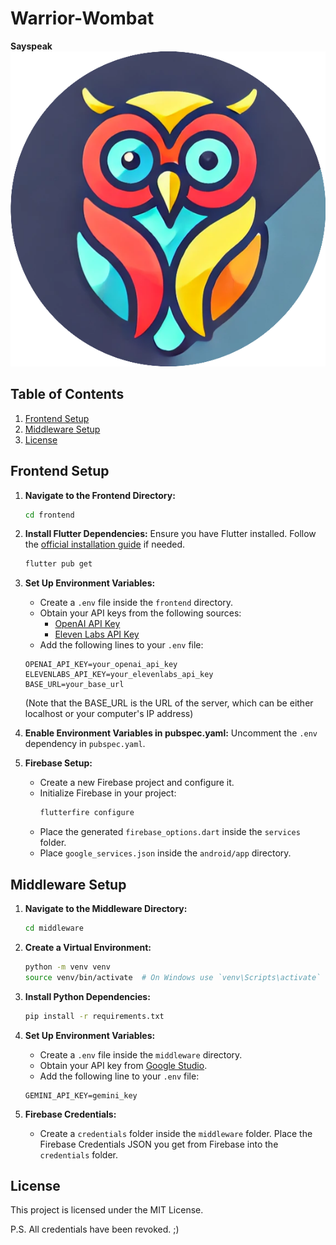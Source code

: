 # Warrior-Wombat
**Sayspeak**
![Project Logo](./frontend/images/sayspeak_circular_logo.png)

## Table of Contents

1. [Frontend Setup](#frontend-setup)
2. [Middleware Setup](#middleware-setup)
3. [License](#license)

## Frontend Setup

1. **Navigate to the Frontend Directory:**
    ```bash
    cd frontend
    ```

2. **Install Flutter Dependencies:**
    Ensure you have Flutter installed. Follow the [official installation guide](https://flutter.dev/docs/get-started/install) if needed.
    ```bash
    flutter pub get
    ```

3. **Set Up Environment Variables:**
    - Create a `.env` file inside the `frontend` directory.
    - Obtain your API keys from the following sources:
        - [OpenAI API Key](https://beta.openai.com/signup/)
        - [Eleven Labs API Key](https://www.elevenlabs.io/signup)
    - Add the following lines to your `.env` file:
    ```env
    OPENAI_API_KEY=your_openai_api_key
    ELEVENLABS_API_KEY=your_elevenlabs_api_key
    BASE_URL=your_base_url
    ```
    (Note that the BASE_URL is the URL of the server, which can be either localhost or your computer's IP address)

4. **Enable Environment Variables in pubspec.yaml:**
    Uncomment the `.env` dependency in `pubspec.yaml`.

5. **Firebase Setup:**
    - Create a new Firebase project and configure it.
    - Initialize Firebase in your project:
        ```bash
        flutterfire configure
        ```
    - Place the generated `firebase_options.dart` inside the `services` folder.
    - Place `google_services.json` inside the `android/app` directory.

## Middleware Setup

1. **Navigate to the Middleware Directory:**
    ```bash
    cd middleware
    ```

2. **Create a Virtual Environment:**
    ```bash
    python -m venv venv
    source venv/bin/activate  # On Windows use `venv\Scripts\activate`
    ```

3. **Install Python Dependencies:**
    ```bash
    pip install -r requirements.txt
    ```

4. **Set Up Environment Variables:**
    - Create a `.env` file inside the `middleware` directory.
    - Obtain your API key from [Google Studio](https://studio.google.com/).
    - Add the following line to your `.env` file:
    ```env
    GEMINI_API_KEY=gemini_key
    ```

5. **Firebase Credentials:**
    - Create a `credentials` folder inside the `middleware` folder. Place the Firebase Credentials JSON you get from Firebase into the `credentials` folder.

## License

This project is licensed under the MIT License.

P.S. All credentials have been revoked. ;)
